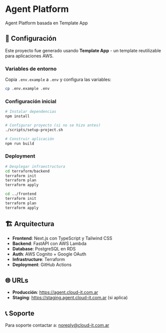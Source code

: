 # Agent Platform

Agent Platform basada en Template App

## 🚀 Configuración

Este proyecto fue generado usando **Template App** - un template reutilizable para aplicaciones AWS.

### Variables de entorno

Copia `.env.example` a `.env` y configura las variables:

```bash
cp .env.example .env
```

### Configuración inicial

```bash
# Instalar dependencias
npm install

# Configurar proyecto (si no se hizo antes)
./scripts/setup-project.sh

# Construir aplicación
npm run build
```

### Deployment

```bash
# Desplegar infraestructura
cd terraform/backend
terraform init
terraform plan
terraform apply

cd ../frontend  
terraform init
terraform plan
terraform apply
```

## 🏗️ Arquitectura

- **Frontend**: Next.js con TypeScript y Tailwind CSS
- **Backend**: FastAPI con AWS Lambda
- **Database**: PostgreSQL en RDS
- **Auth**: AWS Cognito + Google OAuth
- **Infrastructure**: Terraform
- **Deployment**: GitHub Actions

## 🌐 URLs

- **Producción**: https://agent.cloud-it.com.ar
- **Staging**: https://staging.agent.cloud-it.com.ar (si aplica)

## 📞 Soporte

Para soporte contactar a: noreply@cloud-it.com.ar
